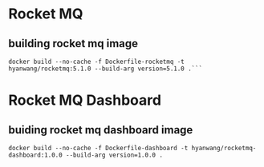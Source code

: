 
# Rocket MQ

## building rocket mq image
```shell
docker build --no-cache -f Dockerfile-rocketmq -t hyanwang/rocketmq:5.1.0 --build-arg version=5.1.0 .```

```
# Rocket MQ Dashboard

## buiding rocket mq dashboard image
```shell
docker build --no-cache -f Dockerfile-dashboard -t hyanwang/rocketmq-dashboard:1.0.0 --build-arg version=1.0.0 .
```
```
